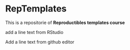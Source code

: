 # RepTemplates

This is a repositorie of **Reproductibles templates course**

add a line text from RStudio

Add a line text from github editor
